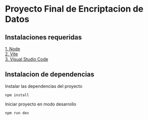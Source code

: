 <h1>Proyecto Final de Encriptacion de Datos</h1>

<h2>Instalaciones requeridas</h2>
<a href='https://nodejs.org/en/'>1. Node</a><br>
<a href='https://vitejs.dev/guide/'>2. Vite</a><br>
<a href='https://code.visualstudio.com/download'>3. Visual Studio Code</a><br>

<h2>Instalacion de dependencias</h2>
<p>Instalar las dependencias del proyecto</p>
<pre><code>npm install</code></pre>

<p>Iniciar proyecto en modo desarrollo</p>
<pre><code>npm run dev</code></pre>